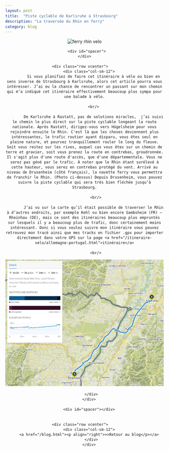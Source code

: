 ```yaml
---
layout: post
title:  "Piste cyclable de Karlsruhe à Strasbourg"
description: "La traversée du Rhin en ferry"
category: blog
---
```


<div class="container blog" align="center">
     <div class="row vcenter">
         <div class="col-sm-12">
        <img src="https://batardo.github.io/Images/IMG_0128.JPG" id="" alt="ferry rhin velo">
        </div>
      </div>

      <div id="spacer">
    </div>

      <div class="row vcenter">      
        <div class="col-sm-12">
            Si vous planifiez de faire cet itinéraire à vélo ou bien en sens inverse de Strasbourg à Karlsruhe, alors cet article pourra vous intéresser. J’ai eu la chance de rencontrer un passant sur mon chemin qui m’a indiqué cet itinéraire effectivement beaucoup plus sympa pour une balade à vélo.

            <br/>

            De Karlsruhe à Rastatt, pas de solutions miracles,  j’ai suivi le chemin le plus direct sur la piste cyclable longeant la route nationale. Après Rastatt, dirigez-vous vers Hügelsheim pour vous rejoindre ensuite le Rhin. C'est là que les choses deviennent plus intéressantes, le trafic routier ayant disparu, vous êtes seul en pleine nature, et pourvez tranquillement rouler le long du fleuve. Soit vous restez sur les rives, auquel cas vous êtes sur un chemin de terre et gravier, soit vous prenez la route en contrebas, groudronnée. Il s'agit plus d'une route d'accès, que d'une départementale. Vous ne serez pas géné par le trafic. À noter que le Rhin étant surélevé à cette hauteur, vous serez en contrebas protégé du vent. Arrivé au niveau de Drusenheim (côté français), la navette ferry vous permettra de franchir le Rhin. (Photo ci-dessus) Depuis Drusenheim, vous pouvez suivre la piste cyclable qui sera très bien fléchée jusqu’à Strasbourg.

              <br/>

            J’ai vu sur la carte qu’il était possible de traverser le Rhin à d’autres endroits, par exemple Kehl ou bien encore Gambsheim (FR) – Rheinhau (DE), mais ce sont des itinéraires beaucoup plus empruntés sur lesquels il y a beaucoup plus de trafic, donc certainement moins intéressant. Donc si vous voulez suivre mon itinéraire vous pouvez retrouvez mon tracé ainsi que mes tracks en fichier .gpx pour importer directement dans votre GPS sur la page <a href="/itineraire-velo/allemagne-portugal.html">itinéraire</a>

              <br/>


<a href="https://en.komoot.de/tour/11750427/embed" target="_blank"><img src="https://raw.githubusercontent.com/batardo/batardo.github.io/master/Images/Routes//11750427_09.JPG" alt="itinéraire vélo de Karlsruhe à Strasbourg" id="mapa"></a>
            
          </div>
        </div>

        <div id="spacer"></div>


      <div class="row vcenter">      
        <div class="col-sm-12">
        <a href="/blog.html"><p align="right">>>Retour au blog</p></a>
          </div>
        </div>


  </div>
